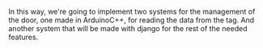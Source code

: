 In this way, we're going to implement two systems for the management of the door, one made in ArduinoC++, for reading the data from the tag.
And another system that will be made with django for the rest of the needed features.
